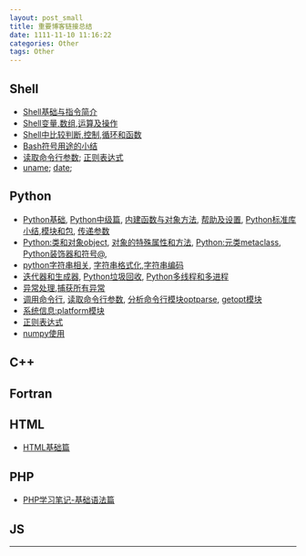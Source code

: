 ```yaml
---
layout: post_small
title: 重要博客链接总结
date: 1111-11-10 11:16:22
categories: Other
tags: Other
---
```


## Shell

- [Shell基础与指令简介](/2015/06/16/shell-basic/)
- [Shell变量,数组,运算及操作](/2015/06/15/shell-varient-operation/)
- [Shell中比较判断,控制,循环和函数](/2015/06/14/shell-function-for-if/)
- [Bash符号用途的小结](/2015/06/20/shell-symbol/)
- [读取命令行参数](/2015/06/13/ReadArgv/); [正则表达式](/2015/06/10/regexp-re/)
- [uname](/2015/06/12/uname-shell/); [date](/2015/06/07/bash-date-usage/);

## Python

- [Python基础](/2015/08/31/python_basic/), [Python中级篇](/2015/10/21/pyMedium/), [内建函数与对象方法](/2015/10/19/pyBuildInMethod/), [帮助及设置](/2015/10/10/pyHelp/), [Python标准库小结](/2015/09/12/PythonSTL/),[模块和包](/2015/08/29/pythonModule/), [传递参数](/2015/08/07/PyArgsInput/)
- [Python:类和对象object](/2015/10/20/pyObject/), [对象的特殊属性和方法](/2015/10/09/pySpecialObjMethod/), [Python:元类metaclass](/2015/10/23/pyMetaClass/), [Python装饰器和符号@](/2015/10/25/pyDecorator/), 
- [python字符串相关](/2015/06/23/python-string/), [字符串格式化](/2015/09/13/PyStringFormat/),[字符串编码](/2015/10/17/PyEncode/)
- [迭代器和生成器](/2015/09/07/PyIterator/), [Python垃圾回收](/2015/10/22/pyGarbageCollection/), [Python多线程和多进程](/2015/10/26/pyMultiThread/)
- [异常处理](/2015/08/25/PythonException/),[捕获所有异常](/2015/08/26/CatchAllError/)
- [调用命令行](/2015/09/10/pythonComdline/), [读取命令行参数](/2015/06/13/ReadArgv/), [分析命令行模块optparse](/2015/10/04/PyOptParse/), [getopt模块](/2015/10/03/getopt/)
- [系统信息:platform模块](/2015/10/06/platformPy/)
- [正则表达式](/2015/06/10/regexp-re/)
- [numpy使用](/2015/09/15/numpy-use/)


## C++

## Fortran

## HTML

- [HTML基础篇](/2015/06/22/HTML-basic/)

## PHP

- [PHP学习笔记-基础语法篇](/2015/06/29/PHP-study/)

## JS

---
